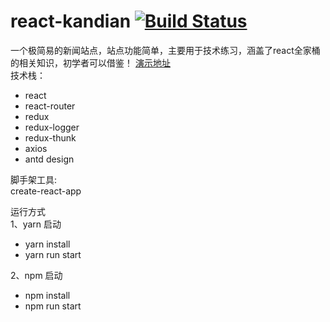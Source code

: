 # react-kandian [![Build Status](https://travis-ci.org/yhlben/react-kandian.svg?branch=master)](https://travis-ci.org/yhlben/react-kandian)
一个极简易的新闻站点，站点功能简单，主要用于技术练习，涵盖了react全家桶的相关知识，初学者可以借鉴！ 
[演示地址](http://antstu.me:5000)  
技术栈：    
- react
- react-router
- redux
- redux-logger
- redux-thunk
- axios 
- antd design  
  
脚手架工具:  
create-react-app  
  
运行方式  
1、yarn 启动  
  - yarn install
  - yarn run start  
  
2、npm 启动  
  - npm install
  - npm run start
